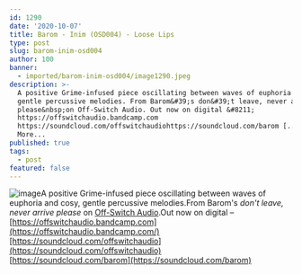 ```yaml
---
id: 1290
date: '2020-10-07'
title: Barom - Inim (OSD004) - Loose Lips
type: post
slug: barom-inim-osd004
author: 100
banner:
  - imported/barom-inim-osd004/image1290.jpeg
description: >-
  A positive Grime-infused piece oscillating between waves of euphoria and cosy,
  gentle percussive melodies. From Barom&#39;s don&#39;t leave, never arrive
  please&nbsp;on Off-Switch Audio. Out now on digital &#8211;
  https://offswitchaudio.bandcamp.com
  https://soundcloud.com/offswitchaudiohttps://soundcloud.com/barom [...]Read
  More...
published: true
tags:
  - post
featured: false
---
```

![image](../imported/barom-inim-osd004/image1290.jpeg)A positive Grime-infused piece oscillating between waves of euphoria and cosy, gentle percussive melodies.From Barom's _don't leave, never arrive please_ on [Off-Switch Audio](https://offswitchaudio.bandcamp.com/).Out now on digital – [https://offswitchaudio.bandcamp.com](https://offswitchaudio.bandcamp.com/)[https://soundcloud.com/offswitchaudio](https://soundcloud.com/offswitchaudio)  
[https://soundcloud.com/barom](https://soundcloud.com/barom)